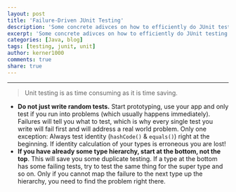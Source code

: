 ```yaml
---
layout: post
title: 'Failure-Driven JUnit Testing'
description: 'Some concrete adivces on how to efficiently do JUnit testing.'
excerpt: 'Some concrete adivces on how to efficiently do JUnit testing.'
categories: [Java, blog]
tags: [testing, junit, unit]
author: kerner1000
comments: true
share: true
---
```


---
> Unit testing is as time consuming as it is time saving.

* **Do not just write random tests.** Start prototyping, use your app and only test if you run into problems (which usually happens immediately). Failures will tell you what to test, which is why every single test you write will fail first and will address a real world problem. Only one exception: Always test identity (`hashCode()` & `equals()`) right at the beginning. If identity calculation of your types is erroneous you are lost!
* **If you have already some type hierarchy, start at the bottom, not the top**. This will save you some duplicate testing. If a type at the bottom has some failing tests, try to test the same thing for the super type and so on. Only if you cannot map the failure to the next type up the hierarchy, you need to find the problem right there.